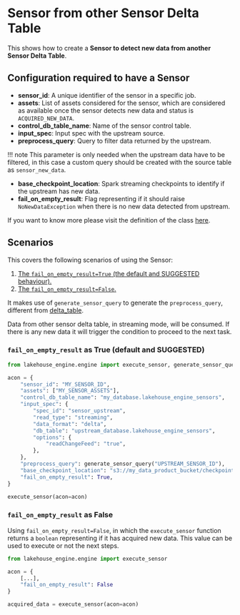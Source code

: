 # Sensor from other Sensor Delta Table

This shows how to create a **Sensor to detect new data from another Sensor Delta Table**.

## Configuration required to have a Sensor

- **sensor_id**: A unique identifier of the sensor in a specific job.
- **assets**: List of assets considered for the sensor, which are considered as available once the
  sensor detects new data and status is `ACQUIRED_NEW_DATA`.
- **control_db_table_name**: Name of the sensor control table.
- **input_spec**: Input spec with the upstream source.
- **preprocess_query**: Query to filter data returned by the upstream.

!!! note
    This parameter is only needed when the upstream data have to be filtered, in this case a custom query should be created with the source table as `sensor_new_data`.

- **base_checkpoint_location**: Spark streaming checkpoints to identify if the upstream has new data.
- **fail_on_empty_result**: Flag representing if it should raise `NoNewDataException` when
there is no new data detected from upstream.

If you want to know more please visit the definition of the class [here](../../../reference/packages/core/definitions.md#packages.core.definitions.SensorSpec).

## Scenarios

This covers the following scenarios of using the Sensor:

1. [The `fail_on_empty_result=True` (the default and SUGGESTED behaviour).](#fail_on_empty_result-as-true-default-and-suggested)
2. [The `fail_on_empty_result=False`.](#fail_on_empty_result-as-false)

It makes use of `generate_sensor_query` to generate the `preprocess_query`,
different from [delta_table](../delta_table/delta_table.md).

Data from other sensor delta table, in streaming mode, will be consumed. If there is any new data it will trigger 
the condition to proceed to the next task.

### `fail_on_empty_result` as True (default and SUGGESTED)

```python
from lakehouse_engine.engine import execute_sensor, generate_sensor_query

acon = {
    "sensor_id": "MY_SENSOR_ID",
    "assets": ["MY_SENSOR_ASSETS"],
    "control_db_table_name": "my_database.lakehouse_engine_sensors",
    "input_spec": {
        "spec_id": "sensor_upstream",
        "read_type": "streaming",
        "data_format": "delta",
        "db_table": "upstream_database.lakehouse_engine_sensors",
        "options": {
            "readChangeFeed": "true",
        },
    },
    "preprocess_query": generate_sensor_query("UPSTREAM_SENSOR_ID"),
    "base_checkpoint_location": "s3://my_data_product_bucket/checkpoints",
    "fail_on_empty_result": True,
}

execute_sensor(acon=acon)
```

### `fail_on_empty_result` as False

Using `fail_on_empty_result=False`, in which the `execute_sensor` function returns a `boolean` representing if it
has acquired new data. This value can be used to execute or not the next steps.

```python
from lakehouse_engine.engine import execute_sensor

acon = {
    [...],
    "fail_on_empty_result": False
}

acquired_data = execute_sensor(acon=acon)
```